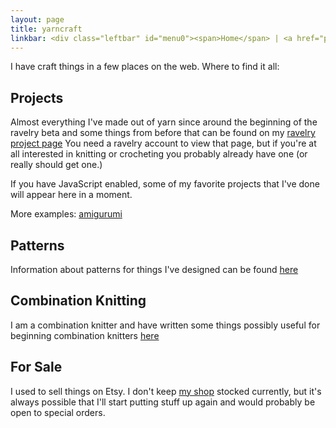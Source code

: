 ```yaml
---
layout: page
title: yarncraft
linkbar: <div class="leftbar" id="menu0"><span>Home</span> | <a href="patterns/index.html">Patterns</a> | <a href="combination.html">Combination Knitting</a></div>
---
```

I have craft things in a few places on the web.  Where to find it all:

## Projects

Almost everything I've made out of yarn since around the beginning of
the ravelry beta and some things from before that can be found on my
[ravelry project page](http://ravelry.com/projects/cayenne)
You need a ravelry account to view that page, but if you're at all
interested in knitting or crocheting you probably already have one (or
really should get one.)

<div data-filter='{"happiness":[4]}'>If you have JavaScript
enabled, some of my favorite projects that I've done will appear here in
a moment.</div>

More examples:
[amigurumi](showcase.html?permalink=yellow-pigs+amigurumi-octopus+amigurumi-jellyfish)

## Patterns

Information about patterns for things I've designed can be found
[here](patterns/index.html)

## Combination Knitting

I am a combination knitter and have written some things possibly useful
for beginning combination knitters [here](combination.html)

## For Sale

I used to sell things on Etsy.  I don't keep
[my shop](http://cayenne.etsy.com) stocked currently, but it's
always possible that I'll start putting stuff up again and would
probably be open to special orders.
